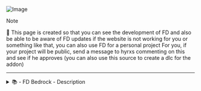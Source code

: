 ![Image](https://raw.githubusercontent.com/Hirxs-MC/FD-Bedrock-development/main/FNAF%E2%80%99S%20DECORATIONS.svg)

> [!NOTE]
> 🔧 This page is created so that you can see the development of FD and also be able to be aware of FD updates if the website is not working for you or something like that, you can also use FD for a personal project For you, if your project will be public, send a message to hyrxs commenting on this and see if he approves (you can also use this source to create a dlc for the addon)

_____________________________________
<details>
  <summary>📚 - FD Bedrock - Description</summary>

![Image](https://hirxs-web.weebly.com/uploads/1/4/3/7/143758318/bedrocksda_orig.png)
## FNaF's Decorations for Bedrock edition

#### An addon with which you can recreate the restaurant from the famous FNAF game but now in Minecraft Bedrock! This addon is currently still under development, so there are missing blocks such as those of FNAF 2,3,4, etc...

![Image](https://cdn.discordapp.com/attachments/962161701040562206/1145117919039209563/image_21.png)
## ***Features***
- You can create a pizzeria using a wide variety of blocks that will expand every wednesday
- The blocks have a function to change the variants of the blocks using the mc vanilla axes
- Decorative blocks really well designed and added to avoid any bugs
- Good textures and designs
- and more!

![Image](https://cdn.discordapp.com/attachments/962161701040562206/1145117919039209563/image_21.png)
## ***Description***

> Ever wanted to recreate the restaurant from FNAF 1/2 in Minecraft? Well, now you can do it with FNAF's Decorations, this addon adds a wide variety of blocks to decorate, obviously inspired by the FNAF 1/2 restaurant, also in the future, blocks based on other FNAF 2,3 restaurants or even the house on 4 will be added!

> Also, this addon you can use it in your maps based on FNAF 1/2/3, but you have to leave respective credits of Modrinth link of this mod

![Image](https://cdn.discordapp.com/attachments/962161701040562206/1145117919039209563/image_21.png)
## ***Compatibility versions:***
- 1.20.40 - Working on this support 🕛
- 1.20.30 ✅
- 1.20.20 ⚠️ (All blocks,items and entities works,but the cameras no)
- 1.20.10 ⚠️ (All blocks,items and entities works,but the cameras no)
- 1.19.80 ⚠️ (All blocks,items and entities works,but the curtains and cameras no)
- 1.19.70 ⚠️ (All blocks,items and entities works,cameras no)
- 1.19.50-1.19 ❌

![Image](https://cdn.discordapp.com/attachments/962161701040562206/1145117919039209563/image_21.png)
## ***Social Accounts:***

**Twitter/X** 
- *[@Hirxs_MC](https://x.com/@Hirxs_mc)*

**Youtube** 
- *https://www.youtube.com/@Hirxs_MC/featured*

**Discord Community**
- *https://discord.gg/zRYvw9Ft8e*

**Discord username**
- *hirxs_mc*

## ***All Helpers***
Creator
- Hyrxs

Coproyect manager
- Hryu (Modeler & Animator)

Helpers
- Cheez (Models & Textures)
- Jenny (Textures)
- Murasaki (Modeler,suits code,textures)

![Image](https://cdn.discordapp.com/attachments/962161701040562206/1145117919039209563/image_21.png)
## Make sure you have these experimental options enabled in your world to avoid bugs and performance issues!

![Image](https://media.discordapp.net/attachments/962161701040562206/1074891143898202164/Screenshot_2023-02-13_162254.png)

Keep in mind that this addon is still in BETA status so there are many more blocks to add but don't worry, this addon will have constant updates to add more blocks!
</details>
